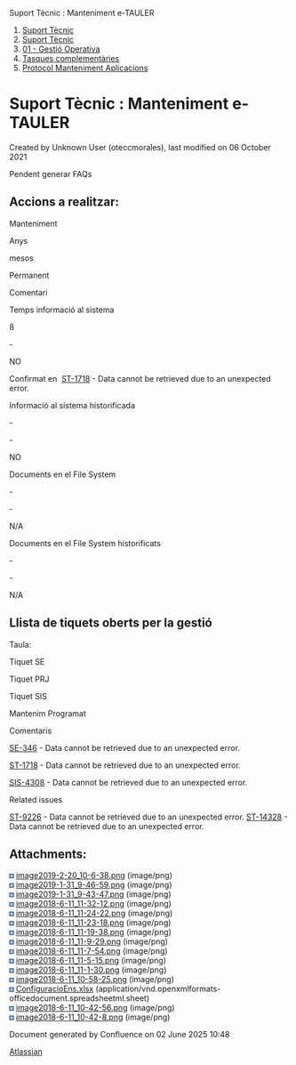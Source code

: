 Suport Tècnic : Manteniment e-TAULER  

1.  [Suport Tècnic](index.html)
2.  [Suport Tècnic](13893782.html)
3.  [01 - Gestió Operativa](26313391.html)
4.  [Tasques complementàries](26313409.html)
5.  [Protocol Manteniment Aplicacions](Protocol-Manteniment-Aplicacions_39911467.html)

Suport Tècnic : Manteniment e-TAULER
====================================

Created by Unknown User (oteccmorales), last modified on 06 October 2021

Pendent generar FAQs

Accions a realitzar:
--------------------

Manteniment

Anys

mesos

Permanent

Comentari

Temps informació al sistema

8

\-

NO

Confirmat en  [ST-1718](https://contacte.aoc.cat/browse/ST-1718?src=confmacro) - Data cannot be retrieved due to an unexpected error.

Informació al sistema historificada

\-

\-

NO

  

Documents en el File System

\-

\-

N/A

  

Documents en el File System historificats

\-

\-

N/A

  

Llista de tiquets oberts per la gestió
--------------------------------------

Taula:

Tiquet SE

Tiquet PRJ

Tiquet SIS

Mantenim Programat

Comentaris

[SE-346](https://contacte.aoc.cat/browse/SE-346?src=confmacro) - Data cannot be retrieved due to an unexpected error.

[ST-1718](https://contacte.aoc.cat/browse/ST-1718?src=confmacro) - Data cannot be retrieved due to an unexpected error.

[SIS-4308](https://contacte.aoc.cat/browse/SIS-4308?src=confmacro) - Data cannot be retrieved due to an unexpected error.

  

  

  

  

Related issues

[ST-9226](https://contacte.aoc.cat/browse/ST-9226?src=confmacro) - Data cannot be retrieved due to an unexpected error. [ST-14328](https://contacte.aoc.cat/browse/ST-14328?src=confmacro) - Data cannot be retrieved due to an unexpected error.

  

Attachments:
------------

![](images/icons/bullet_blue.gif) [image2019-2-20\_10-6-38.png](attachments/41517209/41517210.png) (image/png)  
![](images/icons/bullet_blue.gif) [image2019-1-31\_9-46-59.png](attachments/41517209/41517211.png) (image/png)  
![](images/icons/bullet_blue.gif) [image2019-1-31\_9-43-47.png](attachments/41517209/41517212.png) (image/png)  
![](images/icons/bullet_blue.gif) [image2018-6-11\_11-32-12.png](attachments/41517209/41517213.png) (image/png)  
![](images/icons/bullet_blue.gif) [image2018-6-11\_11-24-22.png](attachments/41517209/41517214.png) (image/png)  
![](images/icons/bullet_blue.gif) [image2018-6-11\_11-23-18.png](attachments/41517209/41517215.png) (image/png)  
![](images/icons/bullet_blue.gif) [image2018-6-11\_11-19-38.png](attachments/41517209/41517216.png) (image/png)  
![](images/icons/bullet_blue.gif) [image2018-6-11\_11-9-29.png](attachments/41517209/41517217.png) (image/png)  
![](images/icons/bullet_blue.gif) [image2018-6-11\_11-7-54.png](attachments/41517209/41517218.png) (image/png)  
![](images/icons/bullet_blue.gif) [image2018-6-11\_11-5-15.png](attachments/41517209/41517219.png) (image/png)  
![](images/icons/bullet_blue.gif) [image2018-6-11\_11-1-30.png](attachments/41517209/41517220.png) (image/png)  
![](images/icons/bullet_blue.gif) [image2018-6-11\_10-58-25.png](attachments/41517209/41517221.png) (image/png)  
![](images/icons/bullet_blue.gif) [ConfiguracioEns.xlsx](attachments/41517209/41517222.xlsx) (application/vnd.openxmlformats-officedocument.spreadsheetml.sheet)  
![](images/icons/bullet_blue.gif) [image2018-6-11\_10-42-56.png](attachments/41517209/41517223.png) (image/png)  
![](images/icons/bullet_blue.gif) [image2018-6-11\_10-42-8.png](attachments/41517209/41517224.png) (image/png)  

Document generated by Confluence on 02 June 2025 10:48

[Atlassian](http://www.atlassian.com/)